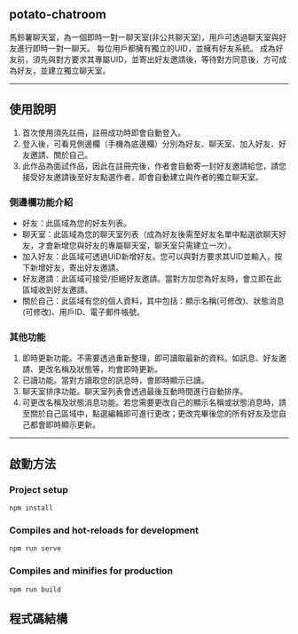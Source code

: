 ## potato-chatroom
馬鈴薯聊天室，為一個即時一對一聊天室(非公共聊天室)，用戶可透過聊天室與好友進行即時一對一聊天。
每位用戶都擁有獨立的UID，並擁有好友系統。
成為好友前，須先與對方要求其專屬UID，並寄出好友邀請後，等待對方同意後，方可成為好友，並建立獨立聊天室。
****
## 使用說明
1. 首次使用須先註冊，註冊成功時即會自動登入。
2. 登入後，可看見側邊欄（手機為底邊欄）分別為好友、聊天室、加入好友、好友邀請、關於自己。
3. 此作品為面試作品，因此在註冊完後，作者會自動寄一封好友邀請給您，請您接受好友邀請後至好友點選作者，即會自動建立與作者的獨立聊天室。

### 側邊欄功能介紹
* 好友：此區域為您的好友列表。
* 聊天室：此區域為您的聊天室列表（成為好友後需至好友名單中點選欲聊天好友，才會新增您與好友的專屬聊天室，聊天室只需建立一次）。
* 加入好友：此區域可透過UID新增好友。您可以與對方要求其UID並輸入，按下新增好友，寄出好友邀請。
* 好友邀請：此區域可接受/拒絕好友邀請。當對方加您為好友時，會立即在此區域收到好友邀請。
* 關於自己：此區域有您的個人資料，其中包括：顯示名稱(可修改)、狀態消息(可修改)、用戶ID、電子郵件帳號。

### 其他功能
1. 即時更新功能。不需要透過重新整理，即可讀取最新的資料。如訊息、好友邀請、更改名稱及狀態等，均會即時更新。
2. 已讀功能。當對方讀取您的訊息時，會即時顯示已讀。
3. 聊天室排序功能。聊天室列表會透過最後互動時間進行自動排序。
4. 可更改名稱及狀態消息功能。若您需要更改自己的顯示名稱或狀態消息時，請至關於自己區域中，點選編輯即可進行更改；更改完畢後您的所有好友及您自己都會即時顯示更新。
****


## 啟動方法
### Project setup
```
npm install
```

### Compiles and hot-reloads for development
```
npm run serve
```

### Compiles and minifies for production
```
npm run build
```

## 程式碼結構



